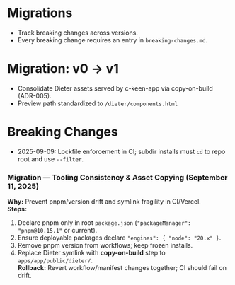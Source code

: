 # Migrations

- Track breaking changes across versions.  
- Every breaking change requires an entry in `breaking-changes.md`.

# Migration: v0 → v1

- Consolidate Dieter assets served by c-keen-app via copy-on-build (ADR-005).  
- Preview path standardized to `/dieter/components.html`


# Breaking Changes

- 2025-09-09: Lockfile enforcement in CI; subdir installs must `cd` to repo root and use `--filter`.

### Migration — Tooling Consistency & Asset Copying (September 11, 2025)
**Why:** Prevent pnpm/version drift and symlink fragility in CI/Vercel.  
**Steps:**
1. Declare pnpm only in root `package.json` (`"packageManager": "pnpm@10.15.1"` or current).  
2. Ensure deployable packages declare `"engines": { "node": "20.x" }`.  
3. Remove pnpm version from workflows; keep frozen installs.  
4. Replace Dieter symlink with **copy-on-build** step to `apps/app/public/dieter/`.  
**Rollback:** Revert workflow/manifest changes together; CI should fail on drift.


